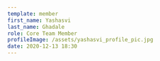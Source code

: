 ```yaml
---
template: member
first_name: Yashasvi
last_name: Ghadale
role: Core Team Member
profileImage: /assets/yashasvi_profile_pic.jpg
date: 2020-12-13 18:30
---
```

